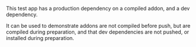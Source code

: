 This test app has a production dependency on a compiled addon, and a dev
dependency.

It can be used to demonstrate addons are not compiled before push, but are
compiled during preparation, and that dev dependencies are not pushed, or
installed during preparation.

